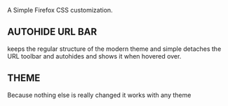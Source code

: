 A Simple Firefox CSS customization. 

## AUTOHIDE URL BAR

keeps the regular structure of the modern theme and simple detaches the URL toolbar and autohides and shows it when hovered over.


## THEME
Because nothing else is really changed it works with any theme
